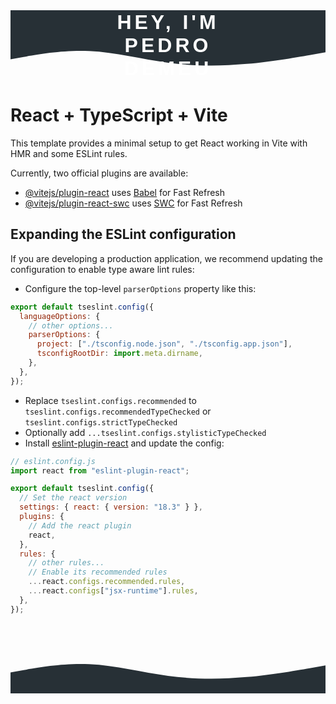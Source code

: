 <div style="position: relative; width: 100%; text-align: center;">
    <h1 style="
        font-family: sans-serif;
        font-size: 2rem;
        font-weight: 700;
        color: white;
        text-transform: uppercase;
        letter-spacing: 5px;
        position: absolute;
        top: 10%;
        left: 50%;
        transform: translate(-50%, -50%);
        padding: 10px 20px;
        z-index: 10;">
        Hey, I'M PEDRO DEMEU
    </h1>
<svg xmlns="http://www.w3.org/2000/svg" viewBox="0 0 1440 320">  <path fill="#273036" fill-opacity="1" d="M0,224L60,213.3C120,203,240,181,360,186.7C480,192,600,224,720,240C840,256,960,256,1080,245.3C1200,235,1320,213,1380,202.7L1440,192L1440,0L1380,0C1320,0,1200,0,1080,0C960,0,840,0,720,0C600,0,480,0,360,0C240,0,120,0,60,0L0,0Z"></path>
</svg>

</div>

# React + TypeScript + Vite

This template provides a minimal setup to get React working in Vite with HMR and some ESLint rules.

Currently, two official plugins are available:

- [@vitejs/plugin-react](https://github.com/vitejs/vite-plugin-react/blob/main/packages/plugin-react/README.md) uses [Babel](https://babeljs.io/) for Fast Refresh
- [@vitejs/plugin-react-swc](https://github.com/vitejs/vite-plugin-react-swc) uses [SWC](https://swc.rs/) for Fast Refresh

## Expanding the ESLint configuration

If you are developing a production application, we recommend updating the configuration to enable type aware lint rules:

- Configure the top-level `parserOptions` property like this:

```js
export default tseslint.config({
  languageOptions: {
    // other options...
    parserOptions: {
      project: ["./tsconfig.node.json", "./tsconfig.app.json"],
      tsconfigRootDir: import.meta.dirname,
    },
  },
});
```

- Replace `tseslint.configs.recommended` to `tseslint.configs.recommendedTypeChecked` or `tseslint.configs.strictTypeChecked`
- Optionally add `...tseslint.configs.stylisticTypeChecked`
- Install [eslint-plugin-react](https://github.com/jsx-eslint/eslint-plugin-react) and update the config:

```js
// eslint.config.js
import react from "eslint-plugin-react";

export default tseslint.config({
  // Set the react version
  settings: { react: { version: "18.3" } },
  plugins: {
    // Add the react plugin
    react,
  },
  rules: {
    // other rules...
    // Enable its recommended rules
    ...react.configs.recommended.rules,
    ...react.configs["jsx-runtime"].rules,
  },
});
```

<svg xmlns="http://www.w3.org/2000/svg" viewBox="0 0 1440 320"><path fill="#273036" fill-opacity="1" d="M0,224L60,213.3C120,203,240,181,360,186.7C480,192,600,224,720,240C840,256,960,256,1080,245.3C1200,235,1320,213,1380,202.7L1440,192L1440,320L1380,320C1320,320,1200,320,1080,320C960,320,840,320,720,320C600,320,480,320,360,320C240,320,120,320,60,320L0,320Z"></path></svg>
